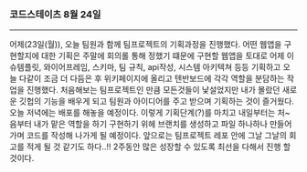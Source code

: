 ### 코드스테이츠 8월 24일

---

어제(23일(월)), 오늘 팀원과 함께 팀프로젝트의 기획과정을 진행했다.
어떤 웹앱을 구현할지에 대한 기획은 주말에 회의롤 통해 정했기 떄문에 구현할 웹앱을 토대로 어제 이슈템플릿, 와이어프레임, 스키마, 팀 규칙, api작성, 시스템 아키텍쳐 등등 기획하고 오늘 다같이 조금 더 다듬은 후
위키페이지에 올리고 텐반보드에 각각 역할을 분담하는 작업을 진행했다.
처음해보는 팀프로젝트인 만큼 모든것들이 낯설었지만 내가 몰랐던 새로운 깃헙의 기능을 배우게 되고 팀원과 아이디어를 주고 받으며 기획하는 것이 즐거웠다.
오늘 저녁에는 배포를 해놓을 예정이다. 이렇게 기획단계(?)를 마치고 내일부터는 처~음부터 내가 맡은 역할을 하기 구현하기 위헤 브랜치를 생성하고 파일 하나하나 만들어가며 코드를 작성해 나가게 될 예정이다.
앞으로는 팀프로젝트 레포 안에 그날 그날의 회고를 적게 될 것 같기도 하다..!!
2주동안 많은 성장할 수 있도록 최선을 다해서 진행 할 것이다.
